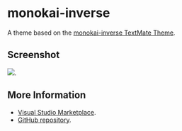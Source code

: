 # monokai-inverse

A theme based on the [monokai-inverse TextMate Theme](http://colorsublime.com/theme/monokai-inverse).


## Screenshot
![](https://raw.githubusercontent.com/gerane/VSCodeThemes/master/gerane.Theme-monokai-inverse/screenshot.png).


## More Information
* [Visual Studio Marketplace](https://marketplace.visualstudio.com/items/gerane.Theme-monokai-inverse).
* [GitHub repository](https://github.com/gerane/VSCodeThemes).

